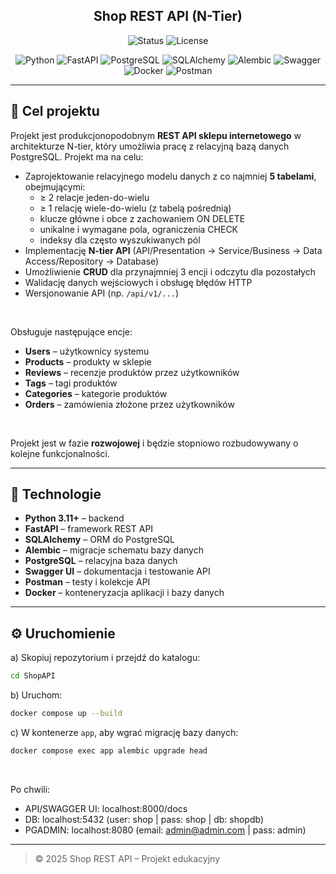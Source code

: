 <h2 align="center"><strong>Shop REST API (N-Tier)</strong></h2>

<div align="center">
  <p>
    <img alt="Status" src="https://img.shields.io/badge/status-in%20development-orange">
    <img alt="License" src="https://img.shields.io/badge/license-private-lightgrey">
  </p>
  <p>
    <img alt="Python" src="https://img.shields.io/badge/Python-3776AB?logo=python&logoColor=white">
    <img alt="FastAPI" src="https://img.shields.io/badge/FastAPI-009688?logo=fastapi&logoColor=white">
    <img alt="PostgreSQL" src="https://img.shields.io/badge/PostgreSQL-4169E1?logo=postgresql&logoColor=white">
    <img alt="SQLAlchemy" src="https://img.shields.io/badge/SQLAlchemy-FF0000?logo=sqlalchemy&logoColor=white">
    <img alt="Alembic" src="https://img.shields.io/badge/Alembic-003366?logoColor=white">
    <img alt="Swagger" src="https://img.shields.io/badge/Swagger-85EA2D?logo=swagger&logoColor=black">
    <img alt="Docker" src="https://img.shields.io/badge/Docker-2496ED?logo=docker&logoColor=white">
    <img alt="Postman" src="https://img.shields.io/badge/Postman-FF6C37?logo=postman&logoColor=white">
  </p>
</div>

---

## 🎯 Cel projektu

Projekt jest produkcjonopodobnym **REST API sklepu internetowego** w architekturze N-tier, który umożliwia pracę z relacyjną bazą danych PostgreSQL. Projekt ma na celu:

- Zaprojektowanie relacyjnego modelu danych z co najmniej **5 tabelami**, obejmującymi:
  - ≥ 2 relacje jeden-do-wielu  
  - ≥ 1 relację wiele-do-wielu (z tabelą pośrednią)  
  - klucze główne i obce z zachowaniem ON DELETE  
  - unikalne i wymagane pola, ograniczenia CHECK  
  - indeksy dla często wyszukiwanych pól  
- Implementację **N-tier API** (API/Presentation → Service/Business → Data Access/Repository → Database)  
- Umożliwienie **CRUD** dla przynajmniej 3 encji i odczytu dla pozostałych  
- Walidację danych wejściowych i obsługę błędów HTTP  
- Wersjonowanie API (np. `/api/v1/...`)  

<br>

Obsługuje następujące encje:
- **Users** – użytkownicy systemu  
- **Products** – produkty w sklepie  
- **Reviews** – recenzje produktów przez użytkowników  
- **Tags** – tagi produktów  
- **Categories** – kategorie produktów  
- **Orders** – zamówienia złożone przez użytkowników 

<br>

Projekt jest w fazie **rozwojowej** i będzie stopniowo rozbudowywany o kolejne funkcjonalności.

---

## 🧱 Technologie

- **Python 3.11+** – backend  
- **FastAPI** – framework REST API  
- **SQLAlchemy** – ORM do PostgreSQL  
- **Alembic** – migracje schematu bazy danych  
- **PostgreSQL** – relacyjna baza danych  
- **Swagger UI** – dokumentacja i testowanie API  
- **Postman** – testy i kolekcje API  
- **Docker** – konteneryzacja aplikacji i bazy danych  

---

## ⚙️ Uruchomienie

a) Skopiuj repozytorium i przejdź do katalogu:
   ```bash
   cd ShopAPI
   ```

b) Uruchom:
   ```bash
   docker compose up --build
   ```

c) W kontenerze `app`, aby wgrać migrację bazy danych:
   ```bash
   docker compose exec app alembic upgrade head
   ```

<br>

Po chwili:
- API/SWAGGER UI: localhost:8000/docs
- DB: localhost:5432 (user: shop | pass: shop | db: shopdb)
- PGADMIN: localhost:8080 (email: admin@admin.com | pass: admin)

---

> © 2025 Shop REST API – Projekt edukacyjny
